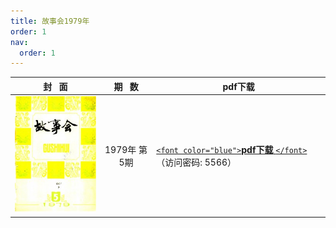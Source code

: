 ```yaml
---
title: 故事会1979年
order: 1
nav:
  order: 1
---
```

|                          封   面                          |  期   数  | pdf下载                                                                                                                          |
| :---------------------------------------------------------: | :----------: | -------------------------------------------------------------------------------------------------------------------------------- |
| ![img](../../../public/images/gushihui/gsh1979/gsh197905.jpg) | 1979年 第5期 | [`<font color="blue">`**pdf下载** `</font>`](https://url97.ctfile.com/f/799297-563247371-037e1d?p=5566)（访问密码: 5566） |
